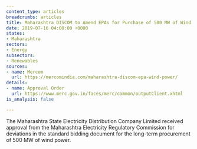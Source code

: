 ```yaml
---
content_type: articles
breadcrumbs: articles
title: Maharashtra DISCOM to Amend EPAs for Purchase of 500 MW of Wind Power
date: 2019-07-16 04:00:00 +0000
states:
- Maharashtra
sectors:
- Energy
subsectors:
- Renewables
sources:
- name: Mercom
  url: https://mercomindia.com/maharashtra-discom-epa-wind-power/
details:
- name: Approval Order
  url: https://www.merc.gov.in/faces/merc/common/outputClient.xhtml
is_analysis: false

---
```

The Maharashtra State Electricity Distribution Company Limited received approval from the Maharashtra Electricity Regulatory Commission for deviations in the standard bidding document for the long-term procurement of 500 MW of wind power.